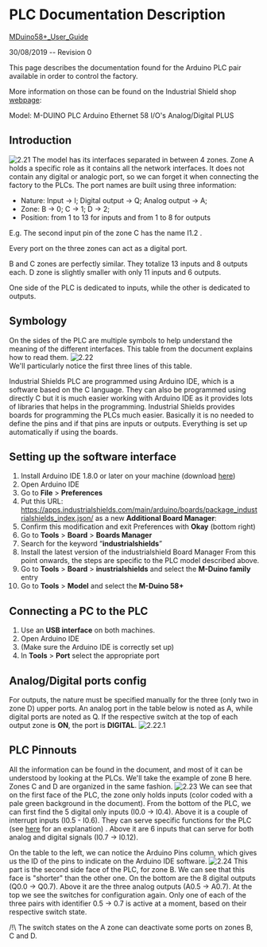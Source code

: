 # PLC Documentation Description
[MDuino58+_User_Guide](https://github.com/Weizhe-JIA/2.Digital-twin-of-a-Fischertechnik-factory/blob/main/1.%20The%20wiring/MDuino58%2B_User_Guide.pdf/)

30/08/2019 -- Revision 0

This page describes the documentation found for the Arduino PLC pair available in order to control the factory.

More information on those can be found on the Industrial Shield shop [webpage](https://www.industrialshields.com/shop/product/is-mduino-58-m-duino-plc-arduino-ethernet-58-i-o-s-analog-digital-plus-176/):

Model: M-DUINO PLC Arduino Ethernet 58 I/O's Analog/Digital PLUS

## Introduction
![2.21](https://github.com/Weizhe-JIA/2.Digital-twin-of-a-Fischertechnik-factory/blob/main/imgs/2.21%20image.png)
The model has its interfaces separated in between 4 zones. Zone A holds a specific role as it contains all the network interfaces. It does not contain any digital or analogic port, so we can forget it when connecting the factory to the PLCs. The port names are built using three information:
- Nature: Input -> I; Digital output -> Q; Analog output -> A;
- Zone: B -> 0; C -> 1; D -> 2;
- Position: from 1 to 13 for inputs and from 1 to 8 for outputs

E.g. The second input pin of the zone C has the name I1.2 .

Every port on the three zones can act as a digital port.

B and C zones are perfectly similar. They totalize 13 inputs and 8 outputs each. D zone is slightly smaller with only 11 inputs and 6 outputs.

One side of the PLC is dedicated to inputs, while the other is dedicated to outputs.

## Symbology
On the sides of the PLC are multiple symbols to help understand the meaning of the different interfaces. This table from the document explains how to read them.
![2.22](https://github.com/Weizhe-JIA/2.Digital-twin-of-a-Fischertechnik-factory/blob/main/imgs/2.22%20image.png)
<br>We'll particularly notice the first three lines of this table.

Industrial Shields PLC are programmed using Arduino IDE, which is a software based on the C language. They can also be programmed using directly C but it is much easier working with Arduino IDE as it provides lots of libraries that helps in the programming. Industrial Shields provides boards for programming the PLCs much easier. Basically it is no needed to define the pins and if that pins are inputs or outputs. Everything is set up automatically if using the boards.

## Setting up the software interface
1. Install Arduino IDE 1.8.0 or later on your machine (download [here](https://www.arduino.cc/en/software/))
2. Open Arduino IDE
3. Go to **File** > **Preferences**
4. Put this URL: https://apps.industrialshields.com/main/arduino/boards/package_industrialshields_index.json/ as a new **Additional Board Manager**:
5. Confirm this modification and exit Preferences with **Okay** (bottom right)
6. Go to **Tools** > **Board**  > **Boards Manager**
7. Search for the keyword “**industrialshields**”
8. Install the latest version of the industrialshield Board Manager
From this point onwards, the steps are specific to the PLC model described above.
9. Go to **Tools** > **Board** > **inustrialshields** and select the **M-Duino family** entry
10. Go to **Tools** > **Model** and select the **M-Duino 58+**

## Connecting a PC to the PLC
1. Use an **USB interface** on both machines.
2. Open Arduino IDE
3. (Make sure the Arduino IDE is correctly set up)
4. In **Tools** > **Port** select the appropriate port

## Analog/Digital ports config
For outputs, the nature must be specified manually for the three (only two in zone D) upper ports. An analog port in the table below is noted as A, while digital ports are noted as Q. If the respective switch at the top of each output zone is **ON**, the port is **DIGITAL**.
![2.22.1](https://github.com/Weizhe-JIA/2.Digital-twin-of-a-Fischertechnik-factory/blob/main/imgs/2.22.1image.png)

## PLC Pinnouts
All the information can be found in the document, and most of it can be understood by looking at the PLCs. We'll take the example of zone B here. Zones C and D are organized in the same fashion.
![2.23](https://github.com/Weizhe-JIA/2.Digital-twin-of-a-Fischertechnik-factory/blob/main/imgs/2.23%20image.png)
We can see that on the first face of the PLC, the zone only holds inputs (color coded with a pale green background in the document). From the bottom of the PLC, we can first find the 5 digital only inputs (I0.0 -> I0.4). Above it is a couple of interrupt inputs (I0.5 - I0.6). They can serve specific functions for the PLC (see [here](/) for an explanation) . Above it are 6 inputs that can serve for both analog and digital signals (I0.7 -> I0.12).

On the table to the left, we can notice the Arduino Pins column, which gives us the ID of the pins to indicate on the Arduino IDE software.
![2.24](https://github.com/Weizhe-JIA/2.Digital-twin-of-a-Fischertechnik-factory/blob/main/imgs/2.24%20image.png)
This part is the second side face of the PLC, for zone B. We can see that this face is "shorter" than the other one. On the bottom are the 8 digital outputs (Q0.0 -> Q0.7). Above it are the three analog outputs (A0.5 -> A0.7). At the top we see the switches for configuration again. Only one of each of the three pairs with identifier 0.5 -> 0.7 is active at a moment, based on their respective switch state.

/!\ The switch states on the A zone can deactivate some ports on zones B, C and D.
